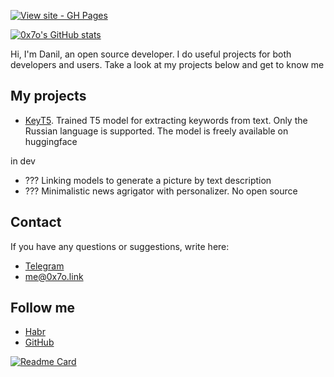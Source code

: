 [![View site - GH Pages](https://img.shields.io/badge/View_site-0x7o.link-2ea44f?style=for-the-badge)](https://0x7o.link/)

[![0x7o's GitHub stats](https://github-readme-stats.vercel.app/api?username=0x7o)](https://github.com/0x7o)

Hi, I'm Danil, an open source developer. I do useful projects for both developers and users. Take a look at my projects below and get to know me

## My projects
- [KeyT5](https://0x7o.link/keyt5/). Trained T5 model for extracting keywords from text. Only the Russian language is supported. The model is freely available on huggingface

in dev

- ??? Linking models to generate a picture by text description
- ??? Minimalistic news agrigator with personalizer. No open source

## Contact
If you have any questions or suggestions, write here:

- [Telegram](https://t.me/hljwi)
- [me@0x7o.link](mailto:me@0x7o.link)

## Follow me
- [Habr](https://habr.com/ru/users/0x7o/)
- [GitHub](https://github.com/0x7o)

[![Readme Card](https://github-readme-stats.vercel.app/api/pin/?username=0x7o&repo=0x7o)](https://github.com/0x7o/0x7o)
